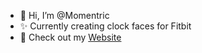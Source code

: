 - 👋 Hi, I’m @Momentric
- ✨ Currently creating clock faces for Fitbit 
- 👀 Check out my [Website](https://momentric.co/)

<!---
Momentric/Momentric is a ✨ special ✨ repository because its `README.md` (this file) appears on your GitHub profile.
You can click the Preview link to take a look at your changes.
--->
